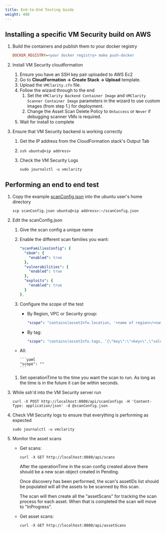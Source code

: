 ```yaml
---
title: End-to-End Testing Guide
weight: 480
---
```


## Installing a specific VM Security build on AWS

1. Build the containers and publish them to your docker registry

    ```ini
    DOCKER_REGISTRY=<your docker registry> make push-docker
    ```

1. Install VM Security cloudformation

    1. Ensure you have an SSH key pair uploaded to AWS Ec2
    2. Go to **CloudFormation -> Create Stack -> Upload** template.
    3. Upload the `VMClarity.cfn` file.
    4. Follow the wizard through to the end
        1. Set the `VMClarity Backend Container Image` and `VMClarity Scanner Container Image` parameters in the wizard to use custom images (from step 1.) for deployment.
        1. Change the Asset Scan Delete Policy to `OnSuccess` or `Never` if debugging scanner VMs is required.
    5. Wait for install to complete

1. Ensure that VM Security backend is working correctly

    1. Get the IP address from the CloudFormation stack's Output Tab
    2. `ssh ubuntu@<ip address>`
    3. Check the VM Security Logs

        ```shell
        sudo journalctl -u vmclarity
        ```

## Performing an end to end test

1. Copy the example [scanConfig.json](scanConfig.json) into the ubuntu user's home directory

    ```shell
    scp scanConfig.json ubuntu@<ip address>:~/scanConfig.json
    ```

2. Edit the scanConfig.json

    1. Give the scan config a unique name
    1. Enable the different scan families you want:

        ```yaml
        "scanFamiliesConfig": {
          "sbom": {
            "enabled": true
          },
          "vulnerabilities": {
            "enabled": true
          },
          "exploits": {
            "enabled": true
          }
        },
        ```

    1. Configure the scope of the test

        - By Region, VPC or Security group:

            ```yaml
            "scope": "contains(assetInfo.location, '<name of region>/<name of vpc>') and contains(assetInfo.securityGroups, '{\"id\":\"<name of sec group>\"}')"
            ```

        - By tag:

            ```yaml
            "scope": "contains(assetInfo.tags, '{\"key\":\"<key>\",\"value\":\"<value>\"}')"
            ```

      - All:

            ```yaml
            "scope": ""
            ```

    1. Set operationTime to the time you want the scan to run. As long as the time is in the future it can be within seconds.

3. While ssh'd into the VM Security server run

    ```shell
    curl -X POST http://localhost:8080/api/scanConfigs -H 'Content-Type: application/json' -d @scanConfig.json
    ```

4. Check VM Security logs to ensure that everything is performing as expected

    ```shell
    sudo journalctl -u vmclarity
    ```

5. Monitor the asset scans

    - Get scans:

        ```shell
        curl -X GET http://localhost:8080/api/scans
        ```

        After the operationTime in the scan config created above there should be a new
        scan object created in Pending.

        Once discovery has been performed, the scan's assetIDs list should be
        populated will all the assets to be scanned by this scan.

        The scan will then create all the "assetScans" for tracking the scan
        process for each asset. When that is completed the scan will move to
        "InProgress".

    -  Get asset scans:

        ```shell
        curl -X GET http://localhost:8080/api/assetScans
        ```
